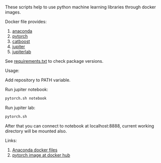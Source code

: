 These scripts help to use python machine learning libraries through docker images.

Docker file provides:
1. [anaconda](https://anaconda.org/anaconda/python)
2. [pytorch](https://pytorch.org)
3. [catboost](https://catboost.ai)
4. [jupiter](http://jupyter.org/)
5. [jupiterlab](https://jupyterlab.readthedocs.io/en/stable/)

See [requirements.txt](https://github.com/yantonov/pytorch-docker/blob/master/docker/files/requirements.txt) to check package versions.

Usage:  

Add repository to PATH variable.

Run jupiter notebook:
```bash
pytorch.sh notebook
```
Run jupiter lab:
```bash
pytorch.sh
```

After that you can connect to notebook at localhost:8888, current working directory will be mounted also.

Links:
1. [Anaconda docker files](https://github.com/ContinuumIO/docker-images)
2. [pytorch image at docker hub](https://hub.docker.com/r/yantonov/pytorch/)
